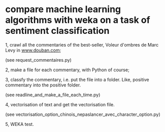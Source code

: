# compare machine learning algorithms with weka on a task of sentiment classification
1, crawl all the commentaries of the best-seller, Voleur d'ombres de Marc Levy in www.douban.com;

(see request_commentaires.py)

2, make a file for each commentary, with Python of course;

3, classfy the commentary, i.e. put the file into a folder. Like, positive commentary into the positive folder.

(see readline_and_make_a_file_each_time.py)

4, vectorisation of text and get the vectorisation file. 

(see vectorisation_option_chinois_nepaslancer_avec_character_option.py)

5, WEKA test.
